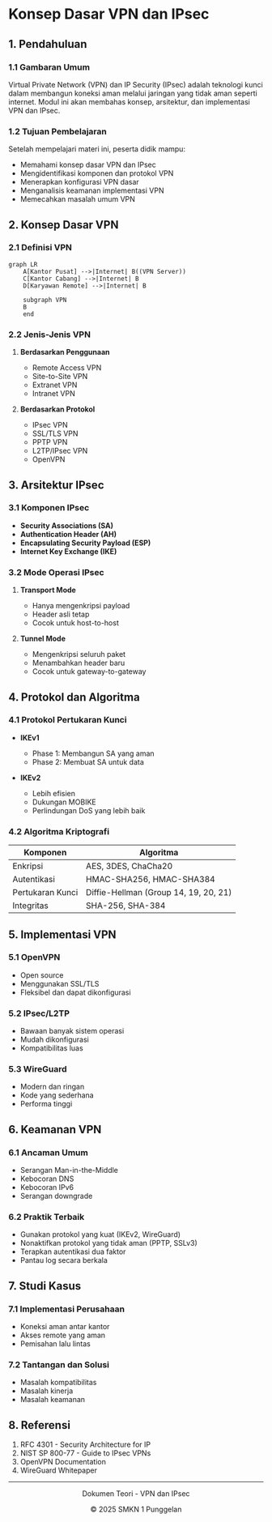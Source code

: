 # Konsep Dasar VPN dan IPsec

## 1. Pendahuluan

### 1.1 Gambaran Umum
Virtual Private Network (VPN) dan IP Security (IPsec) adalah teknologi kunci dalam membangun koneksi aman melalui jaringan yang tidak aman seperti internet. Modul ini akan membahas konsep, arsitektur, dan implementasi VPN dan IPsec.

### 1.2 Tujuan Pembelajaran
Setelah mempelajari materi ini, peserta didik mampu:
- Memahami konsep dasar VPN dan IPsec
- Mengidentifikasi komponen dan protokol VPN
- Menerapkan konfigurasi VPN dasar
- Menganalisis keamanan implementasi VPN
- Memecahkan masalah umum VPN

## 2. Konsep Dasar VPN

### 2.1 Definisi VPN
```mermaid
graph LR
    A[Kantor Pusat] -->|Internet| B((VPN Server))
    C[Kantor Cabang] -->|Internet| B
    D[Karyawan Remote] -->|Internet| B
    
    subgraph VPN
    B
    end
```

### 2.2 Jenis-Jenis VPN
1. **Berdasarkan Penggunaan**
   - Remote Access VPN
   - Site-to-Site VPN
   - Extranet VPN
   - Intranet VPN

2. **Berdasarkan Protokol**
   - IPsec VPN
   - SSL/TLS VPN
   - PPTP VPN
   - L2TP/IPsec VPN
   - OpenVPN

## 3. Arsitektur IPsec

### 3.1 Komponen IPsec
- **Security Associations (SA)**
- **Authentication Header (AH)**
- **Encapsulating Security Payload (ESP)**
- **Internet Key Exchange (IKE)**

### 3.2 Mode Operasi IPsec
1. **Transport Mode**
   - Hanya mengenkripsi payload
   - Header asli tetap
   - Cocok untuk host-to-host

2. **Tunnel Mode**
   - Mengenkripsi seluruh paket
   - Menambahkan header baru
   - Cocok untuk gateway-to-gateway

## 4. Protokol dan Algoritma

### 4.1 Protokol Pertukaran Kunci
- **IKEv1**
  - Phase 1: Membangun SA yang aman
  - Phase 2: Membuat SA untuk data

- **IKEv2**
  - Lebih efisien
  - Dukungan MOBIKE
  - Perlindungan DoS yang lebih baik

### 4.2 Algoritma Kriptografi
| Komponen | Algoritma |
|----------|-----------|
| Enkripsi | AES, 3DES, ChaCha20 |
| Autentikasi | HMAC-SHA256, HMAC-SHA384 |
| Pertukaran Kunci | Diffie-Hellman (Group 14, 19, 20, 21) |
| Integritas | SHA-256, SHA-384 |

## 5. Implementasi VPN

### 5.1 OpenVPN
- Open source
- Menggunakan SSL/TLS
- Fleksibel dan dapat dikonfigurasi

### 5.2 IPsec/L2TP
- Bawaan banyak sistem operasi
- Mudah dikonfigurasi
- Kompatibilitas luas

### 5.3 WireGuard
- Modern dan ringan
- Kode yang sederhana
- Performa tinggi

## 6. Keamanan VPN

### 6.1 Ancaman Umum
- Serangan Man-in-the-Middle
- Kebocoran DNS
- Kebocoran IPv6
- Serangan downgrade

### 6.2 Praktik Terbaik
- Gunakan protokol yang kuat (IKEv2, WireGuard)
- Nonaktifkan protokol yang tidak aman (PPTP, SSLv3)
- Terapkan autentikasi dua faktor
- Pantau log secara berkala

## 7. Studi Kasus

### 7.1 Implementasi Perusahaan
- Koneksi aman antar kantor
- Akses remote yang aman
- Pemisahan lalu lintas

### 7.2 Tantangan dan Solusi
- Masalah kompatibilitas
- Masalah kinerja
- Masalah keamanan

## 8. Referensi
1. RFC 4301 - Security Architecture for IP
2. NIST SP 800-77 - Guide to IPsec VPNs
3. OpenVPN Documentation
4. WireGuard Whitepaper

---
<div align="center">
  <p>Dokumen Teori - VPN dan IPsec</p>
  <p>© 2025 SMKN 1 Punggelan</p>
</div>
